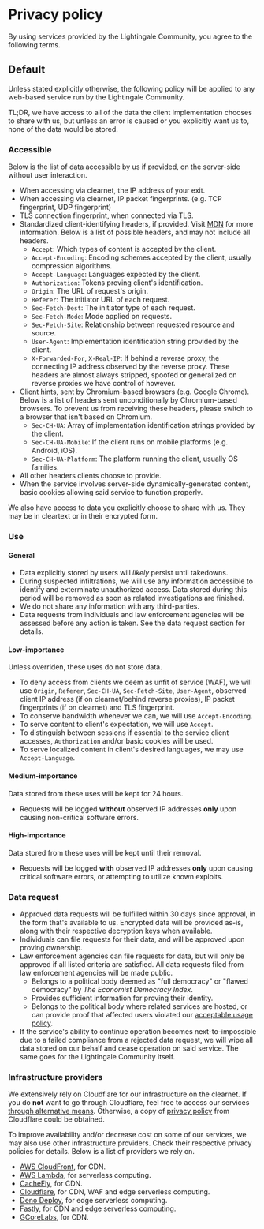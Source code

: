 # Privacy policy
By using services provided by the Lightingale Community, you agree to the following terms.

## Default
Unless stated explicitly otherwise, the following policy will be applied to any web-based service run by the Lightingale Community.

TL;DR, we have access to all of the data the client implementation chooses to share with us, but unless an error is caused or you explicitly want us to, none of the data would be stored.

### Accessible
Below is the list of data accessible by us if provided, on the server-side without user interaction.

* When accessing via clearnet, the IP address of your exit.
* When accessing via clearnet, IP packet fingerprints. (e.g. TCP fingerprint, UDP fingerprint)
* TLS connection fingerprint, when connected via TLS.
* Standardized client-identifying headers, if provided. Visit [MDN](https://developer.mozilla.org/en-US/docs/Web/HTTP/Headers) for more information. Below is a list of possible headers, and may not include all headers.
  * `Accept`: Which types of content is accepted by the client.
  * `Accept-Encoding`: Encoding schemes accepted by the client, usually compression algorithms.
  * `Accept-Language`: Languages expected by the client.
  * `Authorization`: Tokens proving client's identification.
  * `Origin`: The URL of request's origin.
  * `Referer`: The initiator URL of each request.
  * `Sec-Fetch-Dest`: The initiator type of each request.
  * `Sec-Fetch-Mode`: Mode applied on requests.
  * `Sec-Fetch-Site`: Relationship between requested resource and source.
  * `User-Agent`: Implementation identification string provided by the client.
  * `X-Forwarded-For`, `X-Real-IP`: If behind a reverse proxy, the connecting IP address observed by the reverse proxy. These headers are almost always stripped, spoofed or generalized on reverse proxies we have control of however.
* [Client hints](https://developer.mozilla.org/en-US/docs/Web/HTTP/Client_hints), sent by Chromium-based browsers (e.g. Google Chrome). Below is a list of headers sent unconditionally by Chromium-based browsers. To prevent us from receiving these headers, please switch to a browser that isn't based on Chromium.
  * `Sec-CH-UA`: Array of implementation identification strings provided by the client.
  * `Sec-CH-UA-Mobile`: If the client runs on mobile platforms (e.g. Android, iOS).
  * `Sec-CH-UA-Platform`: The platform running the client, usually OS families.
* All other headers clients choose to provide.
* When the service involves server-side dynamically-generated content, basic cookies allowing said service to function properly.

We also have access to data you explicitly choose to share with us. They may be in cleartext or in their encrypted form.

### Use
#### General
* Data explicitly stored by users will *likely* persist until takedowns.
* During suspected infiltrations, we will use any information accessible to identify and exterminate unauthorized access. Data stored during this period will be removed as soon as related investigations are finished.
* We do not share any information with any third-parties.
* Data requests from individuals and law enforcement agencies will be assessed before any action is taken. See the data request section for details.

#### Low-importance
Unless overriden, these uses do not store data.

* To deny access from clients we deem as unfit of service (WAF), we will use `Origin`, `Referer`, `Sec-CH-UA`, `Sec-Fetch-Site`, `User-Agent`, observed client IP address (if on clearnet/behind reverse proxies), IP packet fingerprints (if on clearnet) and TLS fingerprint.
* To conserve bandwidth whenever we can, we will use `Accept-Encoding`.
* To serve content to client's expectation, we will use `Accept`.
* To distinguish between sessions if essential to the service client accesses, `Authorization` and/or basic cookies will be used.
* To serve localized content in client's desired languages, we may use `Accept-Language`.

#### Medium-importance
Data stored from these uses will be kept for 24 hours.

* Requests will be logged **without** observed IP addresses **only** upon causing non-critical software errors.

#### High-importance
Data stored from these uses will be kept until their removal.

* Requests will be logged **with** observed IP addresses **only** upon causing critical software errors, or attempting to utilize known exploits.

### Data request
* Approved data requests will be fulfilled within 30 days since approval, in the form that's available to us. Encrypted data will be provided as-is, along with their respective decryption keys when available.
* Individuals can file requests for their data, and will be approved upon proving ownership.
* Law enforcement agencies can file requests for data, but will only be approved if all listed criteria are satisfied. All data requests filed from law enforcement agencies will be made public.
  * Belongs to a political body deemed as "full democracy" or "flawed democracy" by *The Economist Democracy Index*.
  * Provides sufficient information for proving their identity.
  * Belongs to the political body where related services are hosted, or can provide proof that affected users violated our [acceptable usage policy](./aup.html).
* If the service's ability to continue operation becomes next-to-impossible due to a failed compliance from a rejected data request, we will wipe all data stored on our behalf and cease operation on said service. The same goes for the Lightingale Community itself.

### Infrastructure providers
We extensively rely on Cloudflare for our infrastructure on the clearnet. If you do **not** want to go through Cloudflare, feel free to access our services [through alternative means](https://ltgc.cc/about.htm#access). Otherwise, a copy of [privacy policy](https://www.cloudflare.com/en-gb/privacypolicy/) from Cloudflare could be obtained.

To improve availability and/or decrease cost on some of our services, we may also use other infrastructure providers. Check their respective privacy policies for details. Below is a list of providers we rely on.

* [AWS CloudFront](https://aws.amazon.com/cloudfront/), for CDN.
* [AWS Lambda](aws.amazon.com/lambda/), for serverless computing.
* [CacheFly](https://www.cachefly.com), for CDN.
* [Cloudflare](https://cloudflare.com), for CDN, WAF and edge serverless computing.
* [Deno Deploy](https://deno.com/deploy/), for edge serverless computing.
* [Fastly](https://fastly.com), for CDN and edge serverless computing.
* [GCoreLabs](https://gcorelabs.com), for CDN.